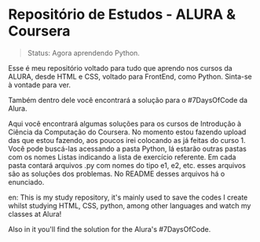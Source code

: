 <h1>Repositório de Estudos - ALURA & Coursera</h1>

> Status: Agora aprendendo Python.

Esse é meu repositório voltado para tudo que aprendo nos cursos da ALURA, desde HTML e CSS, voltado para FrontEnd, como Python. Sinta-se à vontade para ver.

Também dentro dele você encontrará a solução para o #7DaysOfCode da Alura.

Aqui você encontrará algumas soluções para os cursos de Introdução à Ciência da Computação do Coursera. No momento estou fazendo upload das que estou fazendo, aos poucos irei colocando as já feitas do curso 1. Você pode buscá-las acessando a pasta Python, lá estarão outras pastas com os nomes Listas indicando a lista de exercício referente. Em cada pasta contará arquivos .py com nomes do tipo e1, e2, etc. esses arquivos são as soluções dos problemas. No README desses arquivos há o enunciado.

en: This is my study repository, it's mainly used to save the codes I create whilst studying HTML, CSS, python, among other languages and watch my classes at Alura!

Also in it you'll find the solution for the Alura's #7DaysOfCode.
